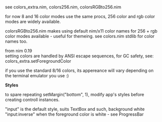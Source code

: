 see colors_extra.nim, colors256.nim, colorsRGBto256.nim

for now 8 and 16 color modes use the same procs,
256 color and rgb color modes are widely available.

colorsRGBto256.nim makes using default nim/x11 color names
for 256 + rgb color modes available - useful for themeing.
see colors.nim stdlib for color names too.


from nim 0.19  
setting colors are handled by ANSI escape sequences,
for GC safety, see: colors_extra.setForegroundColor

if you use the standard 8/16 colors, its appereance will vary depending on the terminal emulator you use :)


**Styles**

to spare repeating setMargin("bottom", 1), modify app's styles before creating 
controll instances.

"input" is the default style, suits TextBox and such, background white
"input:inverse" when the foreground color is white - see ProgressBar